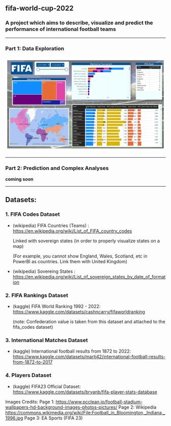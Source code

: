 ## fifa-world-cup-2022

### A project which aims to describe, visualize and predict the performance of international football teams


---
### Part 1: Data Exploration 

![alt text](https://github.com/gabipana7/fifa-world-cup-2022/blob/main/report/fifa-matches-players.gif)


---
### Part 2: Prediction and Complex Analyses

**coming soon**


---
## Datasets:


### 1. FIFA Codes Dataset
- (wikipedia) FIFA Countries (Teams) : https://en.wikipedia.org/wiki/List_of_FIFA_country_codes

    Linked with sovereign states (in order to properly visualize states on a map)
    
    (For example, you cannot show England, Wales, Scotland, etc in PowerBI as countries. Link them with United Kingdom)

- (wikipedia) Sovereing States : https://en.wikipedia.org/wiki/List_of_sovereign_states_by_date_of_formation


### 2. FIFA Rankings Dataset 
- (kaggle) FIFA World Ranking 1992 - 2022: https://www.kaggle.com/datasets/cashncarry/fifaworldranking

    (note: Confederation value is taken from this dataset and attached to the fifa_codes dataset)

### 3. International Matches Dataset
- (kaggle) International football results from 1872 to 2022: https://www.kaggle.com/datasets/martj42/international-football-results-from-1872-to-2017


### 4. Players Dataset
- (kaggle) FIFA23 Official Dataset: https://www.kaggle.com/datasets/bryanb/fifa-player-stats-database


Images Credits:
Page 1: https://www.pcclean.io/football-stadium-wallpapers-hd-background-images-photos-pictures/
Page 2: Wikipedia https://commons.wikimedia.org/wiki/File:Football_in_Bloomington,_Indiana,_1996.jpg
Page 3: EA Sports (FIFA 23)